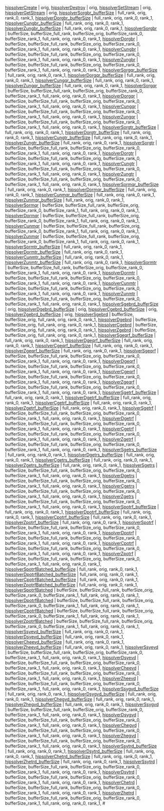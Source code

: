 [hipsolverCreate](https://rocmsoftwareplatform.github.io/hipfort/interfacehipfort__hipsolver_1_1hipsolvercreate.html "Interface documentation") | orig, 
[hipsolverDestroy](https://rocmsoftwareplatform.github.io/hipfort/interfacehipfort__hipsolver_1_1hipsolverdestroy.html "Interface documentation") | orig, 
[hipsolverSetStream](https://rocmsoftwareplatform.github.io/hipfort/interfacehipfort__hipsolver_1_1hipsolversetstream.html "Interface documentation") | orig, 
[hipsolverGetStream](https://rocmsoftwareplatform.github.io/hipfort/interfacehipfort__hipsolver_1_1hipsolvergetstream.html "Interface documentation") | orig, 
[hipsolverSorgbr_bufferSize](https://rocmsoftwareplatform.github.io/hipfort/interfacehipfort__hipsolver_1_1hipsolversorgbr_buffersize.html "Interface documentation") | full_rank, orig, rank_0, rank_1, 
[hipsolverDorgbr_bufferSize](https://rocmsoftwareplatform.github.io/hipfort/interfacehipfort__hipsolver_1_1hipsolverdorgbr_buffersize.html "Interface documentation") | full_rank, orig, rank_0, rank_1, 
[hipsolverCungbr_bufferSize](https://rocmsoftwareplatform.github.io/hipfort/interfacehipfort__hipsolver_1_1hipsolvercungbr_buffersize.html "Interface documentation") | full_rank, orig, rank_0, rank_1, 
[hipsolverZungbr_bufferSize](https://rocmsoftwareplatform.github.io/hipfort/interfacehipfort__hipsolver_1_1hipsolverzungbr_buffersize.html "Interface documentation") | full_rank, orig, rank_0, rank_1, 
[hipsolverSorgbr](https://rocmsoftwareplatform.github.io/hipfort/interfacehipfort__hipsolver_1_1hipsolversorgbr.html "Interface documentation") | bufferSize, bufferSize_full_rank, bufferSize_orig, bufferSize_rank_0, bufferSize_rank_1, full_rank, orig, rank_0, rank_1, 
[hipsolverDorgbr](https://rocmsoftwareplatform.github.io/hipfort/interfacehipfort__hipsolver_1_1hipsolverdorgbr.html "Interface documentation") | bufferSize, bufferSize_full_rank, bufferSize_orig, bufferSize_rank_0, bufferSize_rank_1, full_rank, orig, rank_0, rank_1, 
[hipsolverCungbr](https://rocmsoftwareplatform.github.io/hipfort/interfacehipfort__hipsolver_1_1hipsolvercungbr.html "Interface documentation") | bufferSize, bufferSize_full_rank, bufferSize_orig, bufferSize_rank_0, bufferSize_rank_1, full_rank, orig, rank_0, rank_1, 
[hipsolverZungbr](https://rocmsoftwareplatform.github.io/hipfort/interfacehipfort__hipsolver_1_1hipsolverzungbr.html "Interface documentation") | bufferSize, bufferSize_full_rank, bufferSize_orig, bufferSize_rank_0, bufferSize_rank_1, full_rank, orig, rank_0, rank_1, 
[hipsolverSorgqr_bufferSize](https://rocmsoftwareplatform.github.io/hipfort/interfacehipfort__hipsolver_1_1hipsolversorgqr_buffersize.html "Interface documentation") | full_rank, orig, rank_0, rank_1, 
[hipsolverDorgqr_bufferSize](https://rocmsoftwareplatform.github.io/hipfort/interfacehipfort__hipsolver_1_1hipsolverdorgqr_buffersize.html "Interface documentation") | full_rank, orig, rank_0, rank_1, 
[hipsolverCungqr_bufferSize](https://rocmsoftwareplatform.github.io/hipfort/interfacehipfort__hipsolver_1_1hipsolvercungqr_buffersize.html "Interface documentation") | full_rank, orig, rank_0, rank_1, 
[hipsolverZungqr_bufferSize](https://rocmsoftwareplatform.github.io/hipfort/interfacehipfort__hipsolver_1_1hipsolverzungqr_buffersize.html "Interface documentation") | full_rank, orig, rank_0, rank_1, 
[hipsolverSorgqr](https://rocmsoftwareplatform.github.io/hipfort/interfacehipfort__hipsolver_1_1hipsolversorgqr.html "Interface documentation") | bufferSize, bufferSize_full_rank, bufferSize_orig, bufferSize_rank_0, bufferSize_rank_1, full_rank, orig, rank_0, rank_1, 
[hipsolverDorgqr](https://rocmsoftwareplatform.github.io/hipfort/interfacehipfort__hipsolver_1_1hipsolverdorgqr.html "Interface documentation") | bufferSize, bufferSize_full_rank, bufferSize_orig, bufferSize_rank_0, bufferSize_rank_1, full_rank, orig, rank_0, rank_1, 
[hipsolverCungqr](https://rocmsoftwareplatform.github.io/hipfort/interfacehipfort__hipsolver_1_1hipsolvercungqr.html "Interface documentation") | bufferSize, bufferSize_full_rank, bufferSize_orig, bufferSize_rank_0, bufferSize_rank_1, full_rank, orig, rank_0, rank_1, 
[hipsolverZungqr](https://rocmsoftwareplatform.github.io/hipfort/interfacehipfort__hipsolver_1_1hipsolverzungqr.html "Interface documentation") | bufferSize, bufferSize_full_rank, bufferSize_orig, bufferSize_rank_0, bufferSize_rank_1, full_rank, orig, rank_0, rank_1, 
[hipsolverSorgtr_bufferSize](https://rocmsoftwareplatform.github.io/hipfort/interfacehipfort__hipsolver_1_1hipsolversorgtr_buffersize.html "Interface documentation") | full_rank, orig, rank_0, rank_1, 
[hipsolverDorgtr_bufferSize](https://rocmsoftwareplatform.github.io/hipfort/interfacehipfort__hipsolver_1_1hipsolverdorgtr_buffersize.html "Interface documentation") | full_rank, orig, rank_0, rank_1, 
[hipsolverCungtr_bufferSize](https://rocmsoftwareplatform.github.io/hipfort/interfacehipfort__hipsolver_1_1hipsolvercungtr_buffersize.html "Interface documentation") | full_rank, orig, rank_0, rank_1, 
[hipsolverZungtr_bufferSize](https://rocmsoftwareplatform.github.io/hipfort/interfacehipfort__hipsolver_1_1hipsolverzungtr_buffersize.html "Interface documentation") | full_rank, orig, rank_0, rank_1, 
[hipsolverSorgtr](https://rocmsoftwareplatform.github.io/hipfort/interfacehipfort__hipsolver_1_1hipsolversorgtr.html "Interface documentation") | bufferSize, bufferSize_full_rank, bufferSize_orig, bufferSize_rank_0, bufferSize_rank_1, full_rank, orig, rank_0, rank_1, 
[hipsolverDorgtr](https://rocmsoftwareplatform.github.io/hipfort/interfacehipfort__hipsolver_1_1hipsolverdorgtr.html "Interface documentation") | bufferSize, bufferSize_full_rank, bufferSize_orig, bufferSize_rank_0, bufferSize_rank_1, full_rank, orig, rank_0, rank_1, 
[hipsolverCungtr](https://rocmsoftwareplatform.github.io/hipfort/interfacehipfort__hipsolver_1_1hipsolvercungtr.html "Interface documentation") | bufferSize, bufferSize_full_rank, bufferSize_orig, bufferSize_rank_0, bufferSize_rank_1, full_rank, orig, rank_0, rank_1, 
[hipsolverZungtr](https://rocmsoftwareplatform.github.io/hipfort/interfacehipfort__hipsolver_1_1hipsolverzungtr.html "Interface documentation") | bufferSize, bufferSize_full_rank, bufferSize_orig, bufferSize_rank_0, bufferSize_rank_1, full_rank, orig, rank_0, rank_1, 
[hipsolverSormqr_bufferSize](https://rocmsoftwareplatform.github.io/hipfort/interfacehipfort__hipsolver_1_1hipsolversormqr_buffersize.html "Interface documentation") | full_rank, orig, rank_0, rank_1, 
[hipsolverDormqr_bufferSize](https://rocmsoftwareplatform.github.io/hipfort/interfacehipfort__hipsolver_1_1hipsolverdormqr_buffersize.html "Interface documentation") | full_rank, orig, rank_0, rank_1, 
[hipsolverCunmqr_bufferSize](https://rocmsoftwareplatform.github.io/hipfort/interfacehipfort__hipsolver_1_1hipsolvercunmqr_buffersize.html "Interface documentation") | full_rank, orig, rank_0, rank_1, 
[hipsolverZunmqr_bufferSize](https://rocmsoftwareplatform.github.io/hipfort/interfacehipfort__hipsolver_1_1hipsolverzunmqr_buffersize.html "Interface documentation") | full_rank, orig, rank_0, rank_1, 
[hipsolverSormqr](https://rocmsoftwareplatform.github.io/hipfort/interfacehipfort__hipsolver_1_1hipsolversormqr.html "Interface documentation") | bufferSize, bufferSize_full_rank, bufferSize_orig, bufferSize_rank_0, bufferSize_rank_1, full_rank, orig, rank_0, rank_1, 
[hipsolverDormqr](https://rocmsoftwareplatform.github.io/hipfort/interfacehipfort__hipsolver_1_1hipsolverdormqr.html "Interface documentation") | bufferSize, bufferSize_full_rank, bufferSize_orig, bufferSize_rank_0, bufferSize_rank_1, full_rank, orig, rank_0, rank_1, 
[hipsolverCunmqr](https://rocmsoftwareplatform.github.io/hipfort/interfacehipfort__hipsolver_1_1hipsolvercunmqr.html "Interface documentation") | bufferSize, bufferSize_full_rank, bufferSize_orig, bufferSize_rank_0, bufferSize_rank_1, full_rank, orig, rank_0, rank_1, 
[hipsolverZunmqr](https://rocmsoftwareplatform.github.io/hipfort/interfacehipfort__hipsolver_1_1hipsolverzunmqr.html "Interface documentation") | bufferSize, bufferSize_full_rank, bufferSize_orig, bufferSize_rank_0, bufferSize_rank_1, full_rank, orig, rank_0, rank_1, 
[hipsolverSormtr_bufferSize](https://rocmsoftwareplatform.github.io/hipfort/interfacehipfort__hipsolver_1_1hipsolversormtr_buffersize.html "Interface documentation") | full_rank, orig, rank_0, rank_1, 
[hipsolverDormtr_bufferSize](https://rocmsoftwareplatform.github.io/hipfort/interfacehipfort__hipsolver_1_1hipsolverdormtr_buffersize.html "Interface documentation") | full_rank, orig, rank_0, rank_1, 
[hipsolverCunmtr_bufferSize](https://rocmsoftwareplatform.github.io/hipfort/interfacehipfort__hipsolver_1_1hipsolvercunmtr_buffersize.html "Interface documentation") | full_rank, orig, rank_0, rank_1, 
[hipsolverZunmtr_bufferSize](https://rocmsoftwareplatform.github.io/hipfort/interfacehipfort__hipsolver_1_1hipsolverzunmtr_buffersize.html "Interface documentation") | full_rank, orig, rank_0, rank_1, 
[hipsolverSormtr](https://rocmsoftwareplatform.github.io/hipfort/interfacehipfort__hipsolver_1_1hipsolversormtr.html "Interface documentation") | bufferSize, bufferSize_full_rank, bufferSize_orig, bufferSize_rank_0, bufferSize_rank_1, full_rank, orig, rank_0, rank_1, 
[hipsolverDormtr](https://rocmsoftwareplatform.github.io/hipfort/interfacehipfort__hipsolver_1_1hipsolverdormtr.html "Interface documentation") | bufferSize, bufferSize_full_rank, bufferSize_orig, bufferSize_rank_0, bufferSize_rank_1, full_rank, orig, rank_0, rank_1, 
[hipsolverCunmtr](https://rocmsoftwareplatform.github.io/hipfort/interfacehipfort__hipsolver_1_1hipsolvercunmtr.html "Interface documentation") | bufferSize, bufferSize_full_rank, bufferSize_orig, bufferSize_rank_0, bufferSize_rank_1, full_rank, orig, rank_0, rank_1, 
[hipsolverZunmtr](https://rocmsoftwareplatform.github.io/hipfort/interfacehipfort__hipsolver_1_1hipsolverzunmtr.html "Interface documentation") | bufferSize, bufferSize_full_rank, bufferSize_orig, bufferSize_rank_0, bufferSize_rank_1, full_rank, orig, rank_0, rank_1, 
[hipsolverSgebrd_bufferSize](https://rocmsoftwareplatform.github.io/hipfort/interfacehipfort__hipsolver_1_1hipsolversgebrd_buffersize.html "Interface documentation") | orig, 
[hipsolverDgebrd_bufferSize](https://rocmsoftwareplatform.github.io/hipfort/interfacehipfort__hipsolver_1_1hipsolverdgebrd_buffersize.html "Interface documentation") | orig, 
[hipsolverCgebrd_bufferSize](https://rocmsoftwareplatform.github.io/hipfort/interfacehipfort__hipsolver_1_1hipsolvercgebrd_buffersize.html "Interface documentation") | orig, 
[hipsolverZgebrd_bufferSize](https://rocmsoftwareplatform.github.io/hipfort/interfacehipfort__hipsolver_1_1hipsolverzgebrd_buffersize.html "Interface documentation") | orig, 
[hipsolverSgebrd](https://rocmsoftwareplatform.github.io/hipfort/interfacehipfort__hipsolver_1_1hipsolversgebrd.html "Interface documentation") | bufferSize, bufferSize_orig, full_rank, orig, rank_0, rank_1, 
[hipsolverDgebrd](https://rocmsoftwareplatform.github.io/hipfort/interfacehipfort__hipsolver_1_1hipsolverdgebrd.html "Interface documentation") | bufferSize, bufferSize_orig, full_rank, orig, rank_0, rank_1, 
[hipsolverCgebrd](https://rocmsoftwareplatform.github.io/hipfort/interfacehipfort__hipsolver_1_1hipsolvercgebrd.html "Interface documentation") | bufferSize, bufferSize_orig, full_rank, orig, rank_0, rank_1, 
[hipsolverZgebrd](https://rocmsoftwareplatform.github.io/hipfort/interfacehipfort__hipsolver_1_1hipsolverzgebrd.html "Interface documentation") | bufferSize, bufferSize_orig, full_rank, orig, rank_0, rank_1, 
[hipsolverSgeqrf_bufferSize](https://rocmsoftwareplatform.github.io/hipfort/interfacehipfort__hipsolver_1_1hipsolversgeqrf_buffersize.html "Interface documentation") | full_rank, orig, rank_0, rank_1, 
[hipsolverDgeqrf_bufferSize](https://rocmsoftwareplatform.github.io/hipfort/interfacehipfort__hipsolver_1_1hipsolverdgeqrf_buffersize.html "Interface documentation") | full_rank, orig, rank_0, rank_1, 
[hipsolverCgeqrf_bufferSize](https://rocmsoftwareplatform.github.io/hipfort/interfacehipfort__hipsolver_1_1hipsolvercgeqrf_buffersize.html "Interface documentation") | full_rank, orig, rank_0, rank_1, 
[hipsolverZgeqrf_bufferSize](https://rocmsoftwareplatform.github.io/hipfort/interfacehipfort__hipsolver_1_1hipsolverzgeqrf_buffersize.html "Interface documentation") | full_rank, orig, rank_0, rank_1, 
[hipsolverSgeqrf](https://rocmsoftwareplatform.github.io/hipfort/interfacehipfort__hipsolver_1_1hipsolversgeqrf.html "Interface documentation") | bufferSize, bufferSize_full_rank, bufferSize_orig, bufferSize_rank_0, bufferSize_rank_1, full_rank, orig, rank_0, rank_1, 
[hipsolverDgeqrf](https://rocmsoftwareplatform.github.io/hipfort/interfacehipfort__hipsolver_1_1hipsolverdgeqrf.html "Interface documentation") | bufferSize, bufferSize_full_rank, bufferSize_orig, bufferSize_rank_0, bufferSize_rank_1, full_rank, orig, rank_0, rank_1, 
[hipsolverCgeqrf](https://rocmsoftwareplatform.github.io/hipfort/interfacehipfort__hipsolver_1_1hipsolvercgeqrf.html "Interface documentation") | bufferSize, bufferSize_full_rank, bufferSize_orig, bufferSize_rank_0, bufferSize_rank_1, full_rank, orig, rank_0, rank_1, 
[hipsolverZgeqrf](https://rocmsoftwareplatform.github.io/hipfort/interfacehipfort__hipsolver_1_1hipsolverzgeqrf.html "Interface documentation") | bufferSize, bufferSize_full_rank, bufferSize_orig, bufferSize_rank_0, bufferSize_rank_1, full_rank, orig, rank_0, rank_1, 
[hipsolverSgetrf_bufferSize](https://rocmsoftwareplatform.github.io/hipfort/interfacehipfort__hipsolver_1_1hipsolversgetrf_buffersize.html "Interface documentation") | full_rank, orig, rank_0, rank_1, 
[hipsolverDgetrf_bufferSize](https://rocmsoftwareplatform.github.io/hipfort/interfacehipfort__hipsolver_1_1hipsolverdgetrf_buffersize.html "Interface documentation") | full_rank, orig, rank_0, rank_1, 
[hipsolverCgetrf_bufferSize](https://rocmsoftwareplatform.github.io/hipfort/interfacehipfort__hipsolver_1_1hipsolvercgetrf_buffersize.html "Interface documentation") | full_rank, orig, rank_0, rank_1, 
[hipsolverZgetrf_bufferSize](https://rocmsoftwareplatform.github.io/hipfort/interfacehipfort__hipsolver_1_1hipsolverzgetrf_buffersize.html "Interface documentation") | full_rank, orig, rank_0, rank_1, 
[hipsolverSgetrf](https://rocmsoftwareplatform.github.io/hipfort/interfacehipfort__hipsolver_1_1hipsolversgetrf.html "Interface documentation") | bufferSize, bufferSize_full_rank, bufferSize_orig, bufferSize_rank_0, bufferSize_rank_1, full_rank, orig, rank_0, rank_1, 
[hipsolverDgetrf](https://rocmsoftwareplatform.github.io/hipfort/interfacehipfort__hipsolver_1_1hipsolverdgetrf.html "Interface documentation") | bufferSize, bufferSize_full_rank, bufferSize_orig, bufferSize_rank_0, bufferSize_rank_1, full_rank, orig, rank_0, rank_1, 
[hipsolverCgetrf](https://rocmsoftwareplatform.github.io/hipfort/interfacehipfort__hipsolver_1_1hipsolvercgetrf.html "Interface documentation") | bufferSize, bufferSize_full_rank, bufferSize_orig, bufferSize_rank_0, bufferSize_rank_1, full_rank, orig, rank_0, rank_1, 
[hipsolverZgetrf](https://rocmsoftwareplatform.github.io/hipfort/interfacehipfort__hipsolver_1_1hipsolverzgetrf.html "Interface documentation") | bufferSize, bufferSize_full_rank, bufferSize_orig, bufferSize_rank_0, bufferSize_rank_1, full_rank, orig, rank_0, rank_1, 
[hipsolverSgetrs_bufferSize](https://rocmsoftwareplatform.github.io/hipfort/interfacehipfort__hipsolver_1_1hipsolversgetrs_buffersize.html "Interface documentation") | full_rank, orig, rank_0, rank_1, 
[hipsolverDgetrs_bufferSize](https://rocmsoftwareplatform.github.io/hipfort/interfacehipfort__hipsolver_1_1hipsolverdgetrs_buffersize.html "Interface documentation") | full_rank, orig, rank_0, rank_1, 
[hipsolverCgetrs_bufferSize](https://rocmsoftwareplatform.github.io/hipfort/interfacehipfort__hipsolver_1_1hipsolvercgetrs_buffersize.html "Interface documentation") | full_rank, orig, rank_0, rank_1, 
[hipsolverZgetrs_bufferSize](https://rocmsoftwareplatform.github.io/hipfort/interfacehipfort__hipsolver_1_1hipsolverzgetrs_buffersize.html "Interface documentation") | full_rank, orig, rank_0, rank_1, 
[hipsolverSgetrs](https://rocmsoftwareplatform.github.io/hipfort/interfacehipfort__hipsolver_1_1hipsolversgetrs.html "Interface documentation") | bufferSize, bufferSize_full_rank, bufferSize_orig, bufferSize_rank_0, bufferSize_rank_1, full_rank, orig, rank_0, rank_1, 
[hipsolverDgetrs](https://rocmsoftwareplatform.github.io/hipfort/interfacehipfort__hipsolver_1_1hipsolverdgetrs.html "Interface documentation") | bufferSize, bufferSize_full_rank, bufferSize_orig, bufferSize_rank_0, bufferSize_rank_1, full_rank, orig, rank_0, rank_1, 
[hipsolverCgetrs](https://rocmsoftwareplatform.github.io/hipfort/interfacehipfort__hipsolver_1_1hipsolvercgetrs.html "Interface documentation") | bufferSize, bufferSize_full_rank, bufferSize_orig, bufferSize_rank_0, bufferSize_rank_1, full_rank, orig, rank_0, rank_1, 
[hipsolverZgetrs](https://rocmsoftwareplatform.github.io/hipfort/interfacehipfort__hipsolver_1_1hipsolverzgetrs.html "Interface documentation") | bufferSize, bufferSize_full_rank, bufferSize_orig, bufferSize_rank_0, bufferSize_rank_1, full_rank, orig, rank_0, rank_1, 
[hipsolverSpotrf_bufferSize](https://rocmsoftwareplatform.github.io/hipfort/interfacehipfort__hipsolver_1_1hipsolverspotrf_buffersize.html "Interface documentation") | full_rank, orig, rank_0, rank_1, 
[hipsolverDpotrf_bufferSize](https://rocmsoftwareplatform.github.io/hipfort/interfacehipfort__hipsolver_1_1hipsolverdpotrf_buffersize.html "Interface documentation") | full_rank, orig, rank_0, rank_1, 
[hipsolverCpotrf_bufferSize](https://rocmsoftwareplatform.github.io/hipfort/interfacehipfort__hipsolver_1_1hipsolvercpotrf_buffersize.html "Interface documentation") | full_rank, orig, rank_0, rank_1, 
[hipsolverZpotrf_bufferSize](https://rocmsoftwareplatform.github.io/hipfort/interfacehipfort__hipsolver_1_1hipsolverzpotrf_buffersize.html "Interface documentation") | full_rank, orig, rank_0, rank_1, 
[hipsolverSpotrf](https://rocmsoftwareplatform.github.io/hipfort/interfacehipfort__hipsolver_1_1hipsolverspotrf.html "Interface documentation") | bufferSize, bufferSize_full_rank, bufferSize_orig, bufferSize_rank_0, bufferSize_rank_1, full_rank, orig, rank_0, rank_1, 
[hipsolverDpotrf](https://rocmsoftwareplatform.github.io/hipfort/interfacehipfort__hipsolver_1_1hipsolverdpotrf.html "Interface documentation") | bufferSize, bufferSize_full_rank, bufferSize_orig, bufferSize_rank_0, bufferSize_rank_1, full_rank, orig, rank_0, rank_1, 
[hipsolverCpotrf](https://rocmsoftwareplatform.github.io/hipfort/interfacehipfort__hipsolver_1_1hipsolvercpotrf.html "Interface documentation") | bufferSize, bufferSize_full_rank, bufferSize_orig, bufferSize_rank_0, bufferSize_rank_1, full_rank, orig, rank_0, rank_1, 
[hipsolverZpotrf](https://rocmsoftwareplatform.github.io/hipfort/interfacehipfort__hipsolver_1_1hipsolverzpotrf.html "Interface documentation") | bufferSize, bufferSize_full_rank, bufferSize_orig, bufferSize_rank_0, bufferSize_rank_1, full_rank, orig, rank_0, rank_1, 
[hipsolverSpotrfBatched_bufferSize](https://rocmsoftwareplatform.github.io/hipfort/interfacehipfort__hipsolver_1_1hipsolverspotrfbatched_buffersize.html "Interface documentation") | full_rank, orig, rank_0, rank_1, 
[hipsolverDpotrfBatched_bufferSize](https://rocmsoftwareplatform.github.io/hipfort/interfacehipfort__hipsolver_1_1hipsolverdpotrfbatched_buffersize.html "Interface documentation") | full_rank, orig, rank_0, rank_1, 
[hipsolverCpotrfBatched_bufferSize](https://rocmsoftwareplatform.github.io/hipfort/interfacehipfort__hipsolver_1_1hipsolvercpotrfbatched_buffersize.html "Interface documentation") | full_rank, orig, rank_0, rank_1, 
[hipsolverZpotrfBatched_bufferSize](https://rocmsoftwareplatform.github.io/hipfort/interfacehipfort__hipsolver_1_1hipsolverzpotrfbatched_buffersize.html "Interface documentation") | full_rank, orig, rank_0, rank_1, 
[hipsolverSpotrfBatched](https://rocmsoftwareplatform.github.io/hipfort/interfacehipfort__hipsolver_1_1hipsolverspotrfbatched.html "Interface documentation") | bufferSize, bufferSize_full_rank, bufferSize_orig, bufferSize_rank_0, bufferSize_rank_1, full_rank, orig, rank_0, rank_1, 
[hipsolverDpotrfBatched](https://rocmsoftwareplatform.github.io/hipfort/interfacehipfort__hipsolver_1_1hipsolverdpotrfbatched.html "Interface documentation") | bufferSize, bufferSize_full_rank, bufferSize_orig, bufferSize_rank_0, bufferSize_rank_1, full_rank, orig, rank_0, rank_1, 
[hipsolverCpotrfBatched](https://rocmsoftwareplatform.github.io/hipfort/interfacehipfort__hipsolver_1_1hipsolvercpotrfbatched.html "Interface documentation") | bufferSize, bufferSize_full_rank, bufferSize_orig, bufferSize_rank_0, bufferSize_rank_1, full_rank, orig, rank_0, rank_1, 
[hipsolverZpotrfBatched](https://rocmsoftwareplatform.github.io/hipfort/interfacehipfort__hipsolver_1_1hipsolverzpotrfbatched.html "Interface documentation") | bufferSize, bufferSize_full_rank, bufferSize_orig, bufferSize_rank_0, bufferSize_rank_1, full_rank, orig, rank_0, rank_1, 
[hipsolverSsyevd_bufferSize](https://rocmsoftwareplatform.github.io/hipfort/interfacehipfort__hipsolver_1_1hipsolverssyevd_buffersize.html "Interface documentation") | full_rank, orig, rank_0, rank_1, 
[hipsolverDsyevd_bufferSize](https://rocmsoftwareplatform.github.io/hipfort/interfacehipfort__hipsolver_1_1hipsolverdsyevd_buffersize.html "Interface documentation") | full_rank, orig, rank_0, rank_1, 
[hipsolverCheevd_bufferSize](https://rocmsoftwareplatform.github.io/hipfort/interfacehipfort__hipsolver_1_1hipsolvercheevd_buffersize.html "Interface documentation") | full_rank, orig, rank_0, rank_1, 
[hipsolverZheevd_bufferSize](https://rocmsoftwareplatform.github.io/hipfort/interfacehipfort__hipsolver_1_1hipsolverzheevd_buffersize.html "Interface documentation") | full_rank, orig, rank_0, rank_1, 
[hipsolverSsyevd](https://rocmsoftwareplatform.github.io/hipfort/interfacehipfort__hipsolver_1_1hipsolverssyevd.html "Interface documentation") | bufferSize, bufferSize_full_rank, bufferSize_orig, bufferSize_rank_0, bufferSize_rank_1, full_rank, orig, rank_0, rank_1, 
[hipsolverDsyevd](https://rocmsoftwareplatform.github.io/hipfort/interfacehipfort__hipsolver_1_1hipsolverdsyevd.html "Interface documentation") | bufferSize, bufferSize_full_rank, bufferSize_orig, bufferSize_rank_0, bufferSize_rank_1, full_rank, orig, rank_0, rank_1, 
[hipsolverCheevd](https://rocmsoftwareplatform.github.io/hipfort/interfacehipfort__hipsolver_1_1hipsolvercheevd.html "Interface documentation") | bufferSize, bufferSize_full_rank, bufferSize_orig, bufferSize_rank_0, bufferSize_rank_1, full_rank, orig, rank_0, rank_1, 
[hipsolverZheevd](https://rocmsoftwareplatform.github.io/hipfort/interfacehipfort__hipsolver_1_1hipsolverzheevd.html "Interface documentation") | bufferSize, bufferSize_full_rank, bufferSize_orig, bufferSize_rank_0, bufferSize_rank_1, full_rank, orig, rank_0, rank_1, 
[hipsolverSsygvd_bufferSize](https://rocmsoftwareplatform.github.io/hipfort/interfacehipfort__hipsolver_1_1hipsolverssygvd_buffersize.html "Interface documentation") | full_rank, orig, rank_0, rank_1, 
[hipsolverDsygvd_bufferSize](https://rocmsoftwareplatform.github.io/hipfort/interfacehipfort__hipsolver_1_1hipsolverdsygvd_buffersize.html "Interface documentation") | full_rank, orig, rank_0, rank_1, 
[hipsolverChegvd_bufferSize](https://rocmsoftwareplatform.github.io/hipfort/interfacehipfort__hipsolver_1_1hipsolverchegvd_buffersize.html "Interface documentation") | full_rank, orig, rank_0, rank_1, 
[hipsolverZhegvd_bufferSize](https://rocmsoftwareplatform.github.io/hipfort/interfacehipfort__hipsolver_1_1hipsolverzhegvd_buffersize.html "Interface documentation") | full_rank, orig, rank_0, rank_1, 
[hipsolverSsygvd](https://rocmsoftwareplatform.github.io/hipfort/interfacehipfort__hipsolver_1_1hipsolverssygvd.html "Interface documentation") | bufferSize, bufferSize_full_rank, bufferSize_orig, bufferSize_rank_0, bufferSize_rank_1, full_rank, orig, rank_0, rank_1, 
[hipsolverDsygvd](https://rocmsoftwareplatform.github.io/hipfort/interfacehipfort__hipsolver_1_1hipsolverdsygvd.html "Interface documentation") | bufferSize, bufferSize_full_rank, bufferSize_orig, bufferSize_rank_0, bufferSize_rank_1, full_rank, orig, rank_0, rank_1, 
[hipsolverChegvd](https://rocmsoftwareplatform.github.io/hipfort/interfacehipfort__hipsolver_1_1hipsolverchegvd.html "Interface documentation") | bufferSize, bufferSize_full_rank, bufferSize_orig, bufferSize_rank_0, bufferSize_rank_1, full_rank, orig, rank_0, rank_1, 
[hipsolverZhegvd](https://rocmsoftwareplatform.github.io/hipfort/interfacehipfort__hipsolver_1_1hipsolverzhegvd.html "Interface documentation") | bufferSize, bufferSize_full_rank, bufferSize_orig, bufferSize_rank_0, bufferSize_rank_1, full_rank, orig, rank_0, rank_1, 
[hipsolverSsytrd_bufferSize](https://rocmsoftwareplatform.github.io/hipfort/interfacehipfort__hipsolver_1_1hipsolverssytrd_buffersize.html "Interface documentation") | full_rank, orig, rank_0, rank_1, 
[hipsolverDsytrd_bufferSize](https://rocmsoftwareplatform.github.io/hipfort/interfacehipfort__hipsolver_1_1hipsolverdsytrd_buffersize.html "Interface documentation") | full_rank, orig, rank_0, rank_1, 
[hipsolverChetrd_bufferSize](https://rocmsoftwareplatform.github.io/hipfort/interfacehipfort__hipsolver_1_1hipsolverchetrd_buffersize.html "Interface documentation") | full_rank, orig, rank_0, rank_1, 
[hipsolverZhetrd_bufferSize](https://rocmsoftwareplatform.github.io/hipfort/interfacehipfort__hipsolver_1_1hipsolverzhetrd_buffersize.html "Interface documentation") | full_rank, orig, rank_0, rank_1, 
[hipsolverSsytrd](https://rocmsoftwareplatform.github.io/hipfort/interfacehipfort__hipsolver_1_1hipsolverssytrd.html "Interface documentation") | bufferSize, bufferSize_full_rank, bufferSize_orig, bufferSize_rank_0, bufferSize_rank_1, full_rank, orig, rank_0, rank_1, 
[hipsolverDsytrd](https://rocmsoftwareplatform.github.io/hipfort/interfacehipfort__hipsolver_1_1hipsolverdsytrd.html "Interface documentation") | bufferSize, bufferSize_full_rank, bufferSize_orig, bufferSize_rank_0, bufferSize_rank_1, full_rank, orig, rank_0, rank_1, 
[hipsolverChetrd](https://rocmsoftwareplatform.github.io/hipfort/interfacehipfort__hipsolver_1_1hipsolverchetrd.html "Interface documentation") | bufferSize, bufferSize_full_rank, bufferSize_orig, bufferSize_rank_0, bufferSize_rank_1, full_rank, orig, rank_0, rank_1, 
[hipsolverZhetrd](https://rocmsoftwareplatform.github.io/hipfort/interfacehipfort__hipsolver_1_1hipsolverzhetrd.html "Interface documentation") | bufferSize, bufferSize_full_rank, bufferSize_orig, bufferSize_rank_0, bufferSize_rank_1, full_rank, orig, rank_0, rank_1, #
